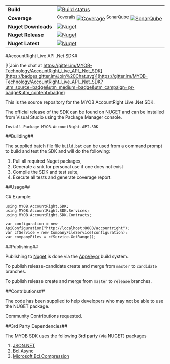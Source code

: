 | | |
| --- | --- |
| **Build** | [![Build status](https://img.shields.io/appveyor/ci/myob-developers/accountright-live-api-net-sdk.svg)](https://ci.appveyor.com/project/myob-developers/accountright-live-api-net-sdk) |
| **Coverage** | <sup>Coveralls</sup> [![Coverage](https://img.shields.io/coveralls/MYOB-Technology/AccountRight_Live_API_.Net_SDK/master.svg)](https://coveralls.io/r/MYOB-Technology/AccountRight_Live_API_.Net_SDK) <sup>SonarQube</sup> [![SonarQube](http://sonarcovbadge.epicapp.com/?server=sonar.many-monkeys.com:9000&resource=myob-sdk&metrics=coverage)](http://sonar.many-monkeys.com:9000/dashboard/index/203) |
| **Nuget Downloads** | [![Nuget](https://buildstats.info/nuget/MYOB.AccountRight.API.SDK)](http://nuget.org/packages/MYOB.AccountRight.API.SDK) |
| **Nuget Release** | [![Nuget](https://img.shields.io/nuget/v/MYOB.AccountRight.API.SDK.svg)](http://nuget.org/packages/MYOB.AccountRight.API.SDK) |
| **Nuget Latest** | [![Nuget](https://img.shields.io/nuget/vpre/MYOB.AccountRight.API.SDK.svg)](http://nuget.org/packages/MYOB.AccountRight.API.SDK) |

#AccountRight Live API .Net SDK#

[![Join the chat at https://gitter.im/MYOB-Technology/AccountRight_Live_API_.Net_SDK](https://badges.gitter.im/Join%20Chat.svg)](https://gitter.im/MYOB-Technology/AccountRight_Live_API_.Net_SDK?utm_source=badge&utm_medium=badge&utm_campaign=pr-badge&utm_content=badge)

This is the source repository for the MYOB AccountRight Live .Net SDK.

The official release of the SDK can be found on [NUGET](http://www.nuget.org/packages/MYOB.AccountRight.API.SDK/) and can be installed from Visual Studio using the Package Manager console.
    
    Install-Package MYOB.AccountRight.API.SDK

##Building##

The supplied batch file file `build.bat` can be used from a command prompt to build and test the SDK and will do the following:

1. Pull all required Nuget packages,
2. Generate a snk for personal use if one does not exist
2. Compile the SDK and test suite,
3. Execute all tests and generate coverage report.

##Usage##

C# Example:
		
    using MYOB.AccountRight.SDK;
    using MYOB.AccountRight.SDK.Services;
    using MYOB.AccountRight.SDK.Contracts;

    var configuration = new ApiConfiguration("http://localhost:8080/accountright");
    var cfService = new CompanyFileService(configuration);
    var companyFiles = cfService.GetRange();

##Publishing##

Publishing to [Nuget](http://nuget.org/packages/MYOB.AccountRight.API.SDK) is done via the [AppVeyor](https://ci.appveyor.com/project/sawilde/accountright-live-api-net-sdk) build system.

To publish release-candidate create and merge from `master` to `candidate` branches.

To publish release create and merge from `master` to `release` branches.

##Contributions##

The code has been supplied to help developers who may not be able to use the NUGET package.

Community Contributions requested.

##3rd Party Dependencies##

The MYOB SDK uses the following 3rd party (via NUGET) packages

1. [JSON.NET](http://james.newtonking.com/projects/json-net.aspx)
2. [Bcl.Async](https://www.nuget.org/packages/Microsoft.Bcl.Async)
2. [Microsoft.Bcl.Compression](https://www.nuget.org/packages/Microsoft.Bcl.Compression)
